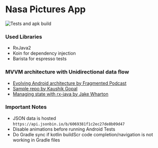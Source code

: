 # Nasa Pictures App
![Tests and apk build](https://github.com/karadkar/NasaPictures/workflows/Android%20Tests%20and%20apk%20build/badge.svg?branch=master)
### Used Libraries
- RxJava2
- Koin for dependency injection
- Barista for espresso tests

### MVVM architecture with Unidirectional data flow
- [Evolving Android architecture by Fragmented Podcast](https://fragmentedpodcast.com/episodes/148/)
- [Sample repo by Kaushik Gopal](https://github.com/kaushikgopal/movies-usf-android)
- [Managing state with rx-java by Jake Wharton](https://jakewharton.com/the-state-of-managing-state-with-rxjava/)

### Important Notes
- JSON data is hosted `https://api.jsonbin.io/b/6069381f1c2ec27de8b09d47`
- Disable animations before running Android Tests
- Do Gradle sync if kotlin buildScr code completion/navigation is not working in Gradle files